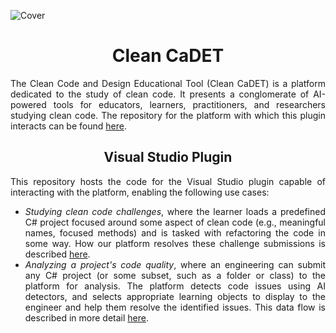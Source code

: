 <p align="center">
  
  ![Cover](https://raw.githubusercontent.com/wiki/Clean-CaDET/platform/images/overview/cover.jpg)
  
</p>

<h1 align="center">Clean CaDET</h1>

<p align="justify">
  The Clean Code and Design Educational Tool (Clean CaDET) is a platform dedicated to the study of clean code. It presents a conglomerate of AI-powered tools for educators, learners, practitioners, and researchers studying clean code. The repository for the platform with which this plugin interacts can be found <a href="https://github.com/Clean-CaDET/platform" target="_blank">here</a>.
  </p>

<h2 align="center">Visual Studio Plugin</h1>

<p align="justify">
  This repository hosts the code for the Visual Studio plugin capable of interacting with the platform, enabling the following use cases:
  <ul align="justify">
    <li align="justify"><i>Studying clean code challenges</i>, where the learner loads a predefined C# project focused around some aspect of clean code (e.g., meaningful names, focused methods) and is tasked with refactoring the code in some way. How our platform resolves these challenge submissions is described <a href="https://github.com/Clean-CaDET/platform/wiki/Module-Smart-Tutor#challenges" target="_blank">here</a>.</li>
    <li align="justify"><i>Analyzing a project's code quality</i>, where an engineering can submit any C# project (or some subset, such as a folder or class) to the platform for analysis. The platform detects code issues using AI detectors, and selects appropriate learning objects to display to the engineer and help them resolve the identified issues. This data flow is described in more detail <a href="https://github.com/Clean-CaDET/platform/wiki" target="_blank">here</a>.</li>
  </ul>
</p>
